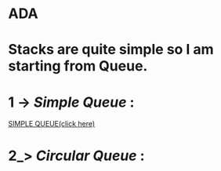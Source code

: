 # ADA


# **Stacks** are quite simple so I am starting from Queue.


# 1 -> _Simple Queue_ :
  
   [SIMPLE QUEUE(click here)](https://github.com/theoriginalsam/ADA/blob/master/Queue/simpleQueue.cpp)

# 2_> _Circular Queue_ :
